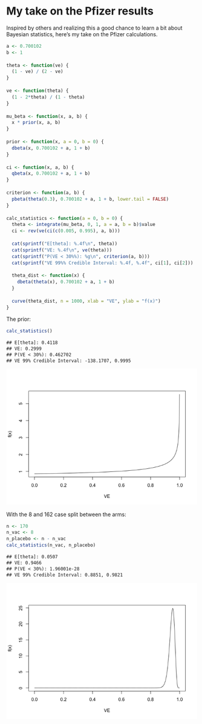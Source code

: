 My take on the Pfizer results
================

Inspired by others and realizing this a good chance to learn a bit about
Bayesian statistics, here’s my take on the Pfizer calculations.

``` r
a <- 0.700102
b <- 1

theta <- function(ve) {
  (1 - ve) / (2 - ve)
}

ve <- function(theta) {
  (1 - 2*theta) / (1 - theta)
}

mu_beta <- function(x, a, b) {
  x * prior(x, a, b)
}

prior <- function(x, a = 0, b = 0) {
  dbeta(x, 0.700102 + a, 1 + b)
}

ci <- function(x, a, b) {
  qbeta(x, 0.700102 + a, 1 + b)
}

criterion <- function(a, b) {
  pbeta(theta(0.3), 0.700102 + a, 1 + b, lower.tail = FALSE)
}

calc_statistics <- function(a = 0, b = 0) {
  theta <- integrate(mu_beta, 0, 1, a = a, b = b)$value
  ci <- rev(ve(ci(c(0.005, 0.995), a, b)))

  cat(sprintf("E[theta]: %.4f\n", theta))
  cat(sprintf("VE: %.4f\n", ve(theta)))
  cat(sprintf("P(VE < 30%%): %g\n", criterion(a, b)))
  cat(sprintf("VE 99%% Credible Interval: %.4f, %.4f", ci[1], ci[2]))

  theta_dist <- function(x) {
    dbeta(theta(x), 0.700102 + a, 1 + b)
  }
  
  curve(theta_dist, n = 1000, xlab = "VE", ylab = "f(x)")
}
```

The prior:

``` r
calc_statistics()
```

    ## E[theta]: 0.4118
    ## VE: 0.2999
    ## P(VE < 30%): 0.462702
    ## VE 99% Credible Interval: -138.1707, 0.9995

![](README_files/figure-gfm/unnamed-chunk-2-1.png)<!-- -->

With the 8 and 162 case split between the arms:

``` r
n <- 170
n_vac <- 8
n_placebo <- n - n_vac
calc_statistics(n_vac, n_placebo)
```

    ## E[theta]: 0.0507
    ## VE: 0.9466
    ## P(VE < 30%): 1.96001e-28
    ## VE 99% Credible Interval: 0.8851, 0.9821

![](README_files/figure-gfm/unnamed-chunk-3-1.png)<!-- -->
